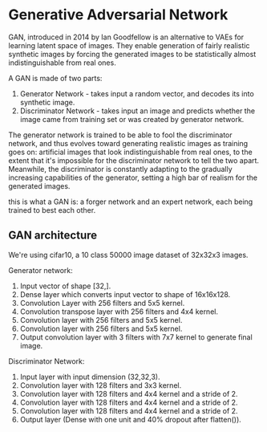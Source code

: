 # Generative Adversarial Network

GAN, introduced in 2014 by Ian Goodfellow is an alternative to VAEs for learning latent space of images. They enable generation of fairly realistic synthetic images by forcing the generated images to be statistically almost indistinguishable from real ones.

A GAN is made of two parts:
1. Generator Network - takes input a random vector, and decodes its into synthetic image.
2. Discriminator Network - takes input an image and predicts whether the image came from training set or was created by generator network.

The generator network is trained to  be able to fool the discriminator network, and thus evolves toward generating realistic images as training goes on: artificial images that look indistinguishable from real ones, to the extent that it's impossible for the discriminator network to tell the two apart. Meanwhile, the discriminator is constantly adapting to the gradually increasing capabilities of the generator, setting a high bar of realism for the generated images.

this is what a GAN is: a forger network and an expert network, each being trained to best each other.

## GAN architecture

We're using cifar10, a 10 class 50000 image dataset of 32x32x3 images.

Generator network:
1. Input vector of shape [32,].
2. Dense layer which converts input vector to shape of 16x16x128.
3. Convolution Layer with 256 filters and 5x5 kernel.
4. Convolution transpose layer with 256 filters and 4x4 kernel.
5. Convolution layer with 256 filters and 5x5 kernel.
6. Convolution layer with 256 filters and 5x5 kernel.
7. Output convolution layer with 3 filters with 7x7 kernel to generate final image.

Discriminator Network:
1. Input layer with input dimension (32,32,3).
2. Convolution layer with 128 filters and 3x3 kernel.
3. Convolution layer with 128 filters and 4x4 kernel and a stride of 2.
4. Convolution layer with 128 filters and 4x4 kernel and a stride of 2.
5. Convolution layer with 128 filters and 4x4 kernel and a stride of 2.
6. Output layer (Dense with one unit and 40% dropout after flatten()).